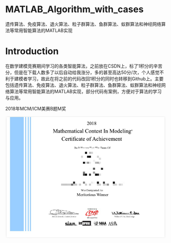 # MATLAB_Algorithm_with_cases
遗传算法、免疫算法、退火算法、粒子群算法、鱼群算法、蚁群算法和神经网络算法等常用智能算法的MATLAB实现

# Introduction

在数学建模竞赛期间学习的各类智能算法，之前放在CSDN上，标了1积分的辛苦分，但是在下载人数多了以后自动给我涨分，多的甚至高达50分/次，个人感觉不利于建模者学习，故此在将之前的代码改回1积分的同时也转移到Github上。主要包括遗传算法、免疫算法、退火算法、粒子群算法、鱼群算法、蚁群算法和神经网络算法等常用智能算法的MATLAB实现，部分代码有案例，方便对于算法的学习与应用。



2018年MCM/ICM美赛B题M奖

![Awards_1_meitu_1](README/Awards.jpg)